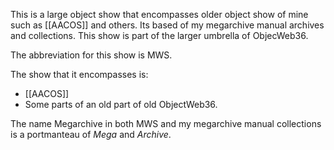 This is a large object show that encompasses older object show of mine such as [[AACOS]] and others. Its based of my megarchive manual archives and collections. This show is part of the larger umbrella of ObjecWeb36.

The abbreviation for this show is MWS.

The show that it encompasses is:
- [[AACOS]]
- Some parts of an old part of old ObjectWeb36.

The name Megarchive in both MWS and my megarchive manual collections is a portmanteau of *Mega* and *Archive*.